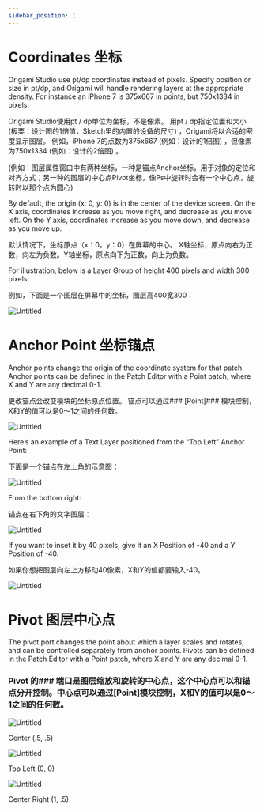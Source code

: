 ```yaml
---
sidebar_position: 1
---
```


# Coordinates 坐标

Origami Studio use pt/dp coordinates instead of pixels. Specify position or size in pt/dp, and Origami will handle rendering layers at the appropriate density. For instance an iPhone 7 is 375x667 in points, but 750x1334 in pixels.

Origami Studio使用pt / dp单位为坐标，不是像素。 用pt / dp指定位置和大小 (板栗：设计图的1倍值，Sketch里的内置的设备的尺寸) ，Origami将以合适的密度显示图层。 例如，iPhone 7的点数为375x667 (例如：设计的1倍图) ，但像素为750x1334 (例如：设计的2倍图) 。

(例如：图层属性窗口中有两种坐标，一种是锚点Anchor坐标，用于对象的定位和对齐方式；另一种的图层的中心点Pivot坐标，像Ps中旋转时会有一个中心点，旋转时以那个点为圆心)

By default, the origin (x: 0, y: 0) is in the center of the device screen. On the X axis, coordinates increase as you move right, and decrease as you move left. On the Y axis, coordinates increase as you move down, and decrease as you move up.

默认情况下，坐标原点（x：0，y：0）在屏幕的中心。 X轴坐标，原点向右为正数，向左为负数。Y轴坐标，原点向下为正数，向上为负数。

For illustration, below is a Layer Group of height 400 pixels and width 300 pixels:

例如，下面是一个图层在屏幕中的坐标，图层高400宽300：

![Untitled](https://s3.us-west-2.amazonaws.com/secure.notion-static.com/e4c125cc-85c0-4bfe-9f34-ababe71a1166/Untitled.png?X-Amz-Algorithm=AWS4-HMAC-SHA256&X-Amz-Content-Sha256=UNSIGNED-PAYLOAD&X-Amz-Credential=AKIAT73L2G45EIPT3X45%2F20220603%2Fus-west-2%2Fs3%2Faws4_request&X-Amz-Date=20220603T040429Z&X-Amz-Expires=86400&X-Amz-Signature=f7c629411116b8c33f318fbc20be418815c30e45d909f3ba81b33dbd0be45baa&X-Amz-SignedHeaders=host&response-content-disposition=filename%20%3D%22Untitled.png%22&x-id=GetObject)

# Anchor Point 坐标锚点

Anchor points change the origin of the coordinate system for that patch. Anchor points can be defined in the Patch Editor with a Point patch, where X and Y are any decimal 0-1.

更改锚点会改变模块的坐标原点位置。 锚点可以通过### [Point]### 模块控制，X和Y的值可以是0～1之间的任何数。

![Untitled](https://s3.us-west-2.amazonaws.com/secure.notion-static.com/d8e39339-7904-43d7-8a72-3088adfb15ee/Untitled.png?X-Amz-Algorithm=AWS4-HMAC-SHA256&X-Amz-Content-Sha256=UNSIGNED-PAYLOAD&X-Amz-Credential=AKIAT73L2G45EIPT3X45%2F20220603%2Fus-west-2%2Fs3%2Faws4_request&X-Amz-Date=20220603T040439Z&X-Amz-Expires=86400&X-Amz-Signature=28a2d96284af6f2eb8a62ea47eda85809d653e83536197357f7d4c2cae134799&X-Amz-SignedHeaders=host&response-content-disposition=filename%20%3D%22Untitled.png%22&x-id=GetObject)

Here’s an example of a Text Layer positioned from the “Top Left” Anchor Point:

下面是一个锚点在左上角的示意图：

![Untitled](https://s3.us-west-2.amazonaws.com/secure.notion-static.com/8731ab8c-a6c2-42fc-a92a-c803e4c89d8a/Untitled.png?X-Amz-Algorithm=AWS4-HMAC-SHA256&X-Amz-Content-Sha256=UNSIGNED-PAYLOAD&X-Amz-Credential=AKIAT73L2G45EIPT3X45%2F20220603%2Fus-west-2%2Fs3%2Faws4_request&X-Amz-Date=20220603T040446Z&X-Amz-Expires=86400&X-Amz-Signature=cd37051c4814f0c20d1d49cff06ed5de8398d5e4ef7c2e5825bad4abab1a9da6&X-Amz-SignedHeaders=host&response-content-disposition=filename%20%3D%22Untitled.png%22&x-id=GetObject)

From the bottom right:

锚点在右下角的文字图层：

![Untitled](https://s3.us-west-2.amazonaws.com/secure.notion-static.com/e4d2cea4-c40f-4742-a46e-558f9a0e6e53/Untitled.png?X-Amz-Algorithm=AWS4-HMAC-SHA256&X-Amz-Content-Sha256=UNSIGNED-PAYLOAD&X-Amz-Credential=AKIAT73L2G45EIPT3X45%2F20220603%2Fus-west-2%2Fs3%2Faws4_request&X-Amz-Date=20220603T040454Z&X-Amz-Expires=86400&X-Amz-Signature=42227de6ed847d7f617de4356813fd77fe0a98f033618eb2f2214ce01621c65d&X-Amz-SignedHeaders=host&response-content-disposition=filename%20%3D%22Untitled.png%22&x-id=GetObject)

If you want to inset it by 40 pixels, give it an X Position of -40 and a Y Position of -40.

如果你想把图层向左上方移动40像素，X和Y的值都要输入-40。

![Untitled](https://s3.us-west-2.amazonaws.com/secure.notion-static.com/56882006-a8cb-4d11-9db8-4a89e646c84e/Untitled.png?X-Amz-Algorithm=AWS4-HMAC-SHA256&X-Amz-Content-Sha256=UNSIGNED-PAYLOAD&X-Amz-Credential=AKIAT73L2G45EIPT3X45%2F20220603%2Fus-west-2%2Fs3%2Faws4_request&X-Amz-Date=20220603T040502Z&X-Amz-Expires=86400&X-Amz-Signature=58cf1559f6b5abd6a1abf904b8631a7b6987067a5886ad6d6835fcb25649891d&X-Amz-SignedHeaders=host&response-content-disposition=filename%20%3D%22Untitled.png%22&x-id=GetObject)

# Pivot 图层中心点

The pivot port changes the point about which a layer scales and rotates, and can be controlled separately from anchor points. Pivots can be defined in the Patch Editor with a Point patch, where X and Y are any decimal 0-1.

### Pivot 的### 端口是图层缩放和旋转的中心点，这个中心点可以和锚点分开控制。中心点可以通过[Point]模块控制，X和Y的值可以是0～1之间的任何数。

![Untitled](https://s3.us-west-2.amazonaws.com/secure.notion-static.com/e74e97d5-2b1b-415a-8c39-cd2269f0ead7/Untitled.png?X-Amz-Algorithm=AWS4-HMAC-SHA256&X-Amz-Content-Sha256=UNSIGNED-PAYLOAD&X-Amz-Credential=AKIAT73L2G45EIPT3X45%2F20220603%2Fus-west-2%2Fs3%2Faws4_request&X-Amz-Date=20220603T040513Z&X-Amz-Expires=86400&X-Amz-Signature=b9c20d13c5ec8f77cf638b719d4eaa9f5ab490df35cee7f066d2d7e277b82453&X-Amz-SignedHeaders=host&response-content-disposition=filename%20%3D%22Untitled.png%22&x-id=GetObject)

Center (.5, .5)

![Untitled](https://s3.us-west-2.amazonaws.com/secure.notion-static.com/c1050850-1284-46e5-8063-2d68624c493d/Untitled.png?X-Amz-Algorithm=AWS4-HMAC-SHA256&X-Amz-Content-Sha256=UNSIGNED-PAYLOAD&X-Amz-Credential=AKIAT73L2G45EIPT3X45%2F20220603%2Fus-west-2%2Fs3%2Faws4_request&X-Amz-Date=20220603T040521Z&X-Amz-Expires=86400&X-Amz-Signature=5148564b3b6f41a30f2467e1e6b0fcb9ec282ffb8ba9276334e36d5334e11138&X-Amz-SignedHeaders=host&response-content-disposition=filename%20%3D%22Untitled.png%22&x-id=GetObject)

Top Left (0, 0)

![Untitled](https://s3.us-west-2.amazonaws.com/secure.notion-static.com/4e081faa-388a-4a78-8956-c8e3fcbe1a8c/Untitled.png?X-Amz-Algorithm=AWS4-HMAC-SHA256&X-Amz-Content-Sha256=UNSIGNED-PAYLOAD&X-Amz-Credential=AKIAT73L2G45EIPT3X45%2F20220603%2Fus-west-2%2Fs3%2Faws4_request&X-Amz-Date=20220603T040531Z&X-Amz-Expires=86400&X-Amz-Signature=90f00eb16c72331829527e55dd68120fb3b51cda2fde69c718231ad130f87f7f&X-Amz-SignedHeaders=host&response-content-disposition=filename%20%3D%22Untitled.png%22&x-id=GetObject)

Center Right (1, .5)
